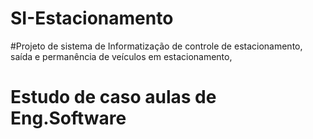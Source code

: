 # SI-Estacionamento
#Projeto de sistema de Informatização de controle de estacionamento, saída e permanência de veículos em estacionamento,
# Estudo de caso aulas de Eng.Software
